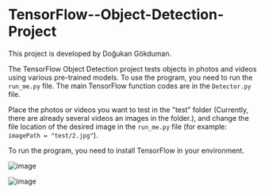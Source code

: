 # TensorFlow--Object-Detection-Project

This project is developed by Doğukan Gökduman.

  The TensorFlow Object Detection project tests objects in photos and videos using various pre-trained models. To use the program, you need to run the `run_me.py` file.
  The main TensorFlow function codes are in the `Detector.py` file.

Place the photos or videos you want to test in the "test" folder (Currently, there are already several videos an images in the folder.), and change the file location of the desired image in the `run_me.py` file (for example: `imagePath = "test/2.jpg"`).

To run the program, you need to install TensorFlow in your environment.


![image](https://github.com/dgokduman/TensorFlow---Object-Detection-Project/assets/149258460/c99273dd-b97c-472a-b8bb-3f018411bcf1)  


  ![image](https://github.com/dgokduman/TensorFlow---Object-Detection-Project/assets/149258460/ca52954e-931f-4a47-b3fa-7abfbeaf7e40)


